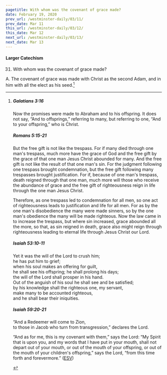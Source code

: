 ```yaml
---
pagetitle: With whom was the covenant of grace made?
date: February 19, 2020
prev_url: /westminster-daily/03/11/
prev_date: Mar 11
this_url: /westminster-daily/03/12/
this_date: Mar 12
next_url: /westminster-daily/03/13/
next_date: Mar 13
---
```


#### Larger Catechism

31. With whom was the covenant of grace made?

A. The covenant of grace was made with Christ as the second Adam, and in him with all the elect as his seed.[^fnref:wlc1]


[^fnref:wlc1]: <div class="esv"><h5>Galatians 3:16</h5> <div class="esv-text"><p id="p48003016.01-1">Now the promises were made to Abraham and to his offspring. It does not say, &#8220;And to offsprings,&#8221; referring to many, but referring to one, &#8220;And to your offspring,&#8221; who is Christ.</p> </div><h5>Romans 5:15-21</h5> <div class="esv-text"><p id="p45005015.01-2">But the free gift is not like the trespass. For if many died through one man's trespass, much more have the grace of God and the free gift by the grace of that one man Jesus Christ abounded for many. And the free gift is not like the result of that one man's sin. For the judgment following one trespass brought condemnation, but the free gift following many trespasses brought justification. For if, because of one man's trespass, death reigned through that one man, much more will those who receive the abundance of grace and the free gift of righteousness reign in life through the one man Jesus Christ.</p>  <p id="p45005018.01-2">Therefore, as one trespass led to condemnation for all men, so one act of righteousness leads to justification and life for all men. For as by the one man's disobedience the many were made sinners, so by the one man's obedience the many will be made righteous. Now the law came in to increase the trespass, but where sin increased, grace abounded all the more, so that, as sin reigned in death, grace also might reign through righteousness leading to eternal life through Jesus Christ our Lord.</p> </div><h5>Isaiah 53:10-11</h5> <div class="esv-text"><div class="block-indent"> <p class="line-group" id="p23053010.01-3">Yet it was the will of the <span class="small-caps">Lord</span> to crush him;<br /> <span class="indent"></span>he has put him to grief;<br /> when his soul makes an offering for guilt,<br /> <span class="indent"></span>he shall see his offspring; he shall prolong his days;<br /> the will of the <span class="small-caps">Lord</span> shall prosper in his hand.<br />  Out of the anguish of his soul he shall see and be satisfied;<br /> by his knowledge shall the righteous one, my servant,<br /> <span class="indent"></span>make many to be accounted righteous,<br /> <span class="indent"></span>and he shall bear their iniquities.</p> </div> </div><h5>Isaiah 59:20-21</h5> <div class="esv-text"><div class="block-indent"> <p class="line-group" id="p23059020.01-4">&#8220;And a Redeemer will come to Zion,<br /> <span class="indent"></span>to those in Jacob who turn from transgression,&#8221; declares the <span class="small-caps">Lord</span>.</p> </div>  <p class="same-paragraph" id="p23059021.01-4">&#8220;And as for me, this is my covenant with them,&#8221; says the <span class="small-caps">Lord</span>: &#8220;My Spirit that is upon you, and my words that I have put in your mouth, shall not depart out of your mouth, or out of the mouth of your offspring, or out of the mouth of your children's offspring,&#8221; says the <span class="small-caps">Lord</span>, &#8220;from this time forth and forevermore.&#8221;  (<a href="http://www.esv.org" class="copyright">ESV</a>)</p> </div> </div>


